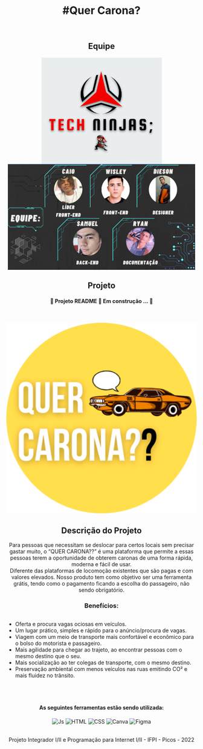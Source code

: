 <h1 align="center">#Quer Carona?</h1>
<br>
<h2 align="center">Equipe</h2>
<div style="display:inline-block" align="center">
<img align="center" alt="equipe" src="img/techninjas.png">
<img height="280em" align="center" alt="equipe" src="img/imagemdaequipe.png">
</div>

<h2 align="center">Projeto</h2>
<h4 align="center">
🚧 Projeto README 🚀 Em construção ... 🚧
</h4>
<div style="display:inline-block" align="center">
<br>

![Banner Quer Carona?](img/android-chrome-512x512.png)

## Descrição do Projeto
<p align="center">
  Para pessoas que necessitam se deslocar para certos locais sem precisar gastar muito, o “QUER CARONA??” é uma plataforma que permite a essas pessoas terem a oportunidade de obterem caronas de uma forma rápida, moderna e fácil de usar.
  <br>
  Diferente das plataformas de locomoção existentes que são pagas e com valores elevados. Nosso produto tem como objetivo ser uma ferramenta grátis, tendo como o pagamento ficando a escolha do passageiro, não sendo obrigatório.

</p> 
  
<h3 align="center">
Benefícios: 
</h3>

</div>
<br>

   * Oferta e procura vagas ociosas em veículos.
   * Um lugar prático, simples e rápido para o anúncio/procura de vagas.
   * Viagem com um meio de transporte mais confortável e econômico para o bolso do motorista e passageiro.
   * Mais agilidade para chegar ao trajeto, ao encontrar pessoas com o mesmo destino que o seu.
   * Mais socialização ao ter colegas de transporte, com o mesmo destino.
   * Preservação ambiental com menos veículos nas ruas emitindo CO² e mais fluidez no trânsito.  
      
<br>
<div style="display:block" align="center"><br>
  <h4 align="center">
    As seguintes ferramentas estão sendo utilizada:
  </h4>
  <img align="center" alt="Js" src="https://img.shields.io/badge/JavaScript-323330?style=for-the-badge&logo=javascript&logoColor=F7DF1E">
  <img align="center" alt="HTML" src="https://img.shields.io/badge/HTML5-E34F26?style=for-the-badge&logo=html5&logoColor=white">
  <img align="center" alt="CSS" src="https://img.shields.io/badge/CSS3-1572B6?style=for-the-badge&logo=css3&logoColor=white">
  <img align="center" alt="Canva"  src="https://img.shields.io/badge/Canva-%2300C4CC.svg?&style=for-the-badge&logo=Canva&logoColor=white">
  <img align="center" alt="Figma"  src="https://img.shields.io/badge/Figma-F24E1E?style=for-the-badge&logo=figma&logoColor=white">
  
  


</div>
<br>
<p align="center" >Projeto Integrador I/II e Programação para Internet I/II - IFPI - Picos - 2022</p>
